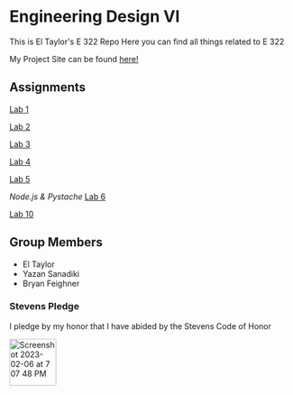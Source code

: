 # Engineering Design VI

This is El Taylor's E 322 Repo
Here you can find all things related to E 322

My Project Site can be found [here!](https://sites.google.com/stevens.edu/first-site/home)
## Assignments

  [Lab 1](https://github.com/ETaylor2/EngDesignVI/blob/main/Lab_1.md)
  
  [Lab 2](https://github.com/ETaylor2/EngDesignVI/blob/main/Lab_2.md)
  
  [Lab 3](https://github.com/ETaylor2/EngDesignVI/blob/main/Lab_3.md)
  
  [Lab 4](https://github.com/ETaylor2/EngDesignVI/blob/main/Lab_4.md)
  
  [Lab 5](https://github.com/ETaylor2/EngDesignVI/blob/main/Lab_5.md)
  
  *Node.js & Pystache*
  [Lab 6](https://github.com/ETaylor2/EngDesignVI/blob/main/Lab_6.md) 
  
  [Lab 10](https://github.com/ETaylor2/EngDesignVI/blob/main/Lab_10.md)
  
  

## Group Members
- El Taylor 
- Yazan Sanadiki
- Bryan Feighner

### Stevens Pledge
I pledge by my honor that I have abided by the Stevens Code of Honor

<img width="83" alt="Screenshot 2023-02-06 at 7 07 48 PM" src="https://user-images.githubusercontent.com/98351265/226483499-29057f10-3b8a-44e6-af9b-d2ff212f0e69.png">
